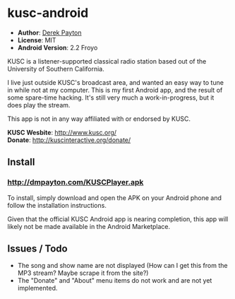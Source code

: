 # kusc-android

* **Author**: [Derek Payton](http://dmpayton.com)
* **License**: MIT
* **Android Version**: 2.2 Froyo

KUSC is a listener-supported classical radio station based out of the University of Southern California.

I live just outside KUSC's broadcast area, and wanted an easy way to tune in while not at my computer. This is my first Android app, and the result of some spare-time hacking. It's still very much a work-in-progress, but it does play the stream.

This app is not in any way affiliated with or endorsed by KUSC.

**KUSC Wesbite**: http://www.kusc.org/  
**Donate**: http://kuscinteractive.org/donate/

## Install

### http://dmpayton.com/KUSCPlayer.apk

To install, simply download and open the APK on your Android phone and follow the installation instructions.

Given that the official KUSC Android app is nearing completion, this app will likely not be made available in the Android Marketplace.

## Issues / Todo

* The song and show name are not displayed (How can I get this from the MP3 stream? Maybe scrape it from the site?)
* The "Donate" and "About" menu items do not work and are not yet implemented.
